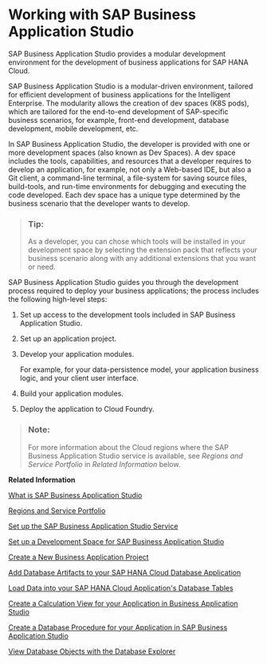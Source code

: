 <!-- loioebd3400f602c4d18bfc984b9af563781 -->

# Working with SAP Business Application Studio

SAP Business Application Studio provides a modular development environment for the development of business applications for SAP HANA Cloud.

SAP Business Application Studio is a modular-driven environment, tailored for efficient development of business applications for the Intelligent Enterprise. The modularity allows the creation of dev spaces \(K8S pods\), which are tailored for the end-to-end development of SAP-specific business scenarios, for example, front-end development, database development, mobile development, etc.

In SAP Business Application Studio, the developer is provided with one or more development spaces \(also known as Dev Spaces\). A dev space includes the tools, capabilities, and resources that a developer requires to develop an application, for example, not only a Web-based IDE, but also a Git client, a command-line terminal, a file-system for saving source files, build-tools, and run-time environments for debugging and executing the code developed. Each dev space has a unique type determined by the business scenario that the developer wants to develop.

> ### Tip:  
> As a developer, you can chose which tools will be installed in your development space by selecting the extension pack that reflects your business scenario along with any additional extensions that you want or need.

SAP Business Application Studio guides you through the development process required to deploy your business applications; the process includes the following high-level steps:

1.  Set up access to the development tools included in SAP Business Application Studio.

2.  Set up an application project.

3.  Develop your application modules.

    For example, for your data-persistence model, your application business logic, and your client user interface.

4.  Build your application modules.

5.  Deploy the application to Cloud Foundry.


> ### Note:  
> For more information about the Cloud regions where the SAP Business Application Studio service is available, see *Regions and Service Portfolio* in *Related Information* below.

**Related Information**  


[What is SAP Business Application Studio](https://help.sap.com/viewer/9d1db9835307451daa8c930fbd9ab264/Cloud/en-US/8f46c6e6f86641cc900871c903761fd4.html)

[Regions and Service Portfolio](https://help.sap.com/doc/aa1ccd10da6c4337aa737df2ead1855b/Cloud/en-US/3b642f68227b4b1398d2ce1a5351389a.html)

[Set up the SAP Business Application Studio Service](set-up-the-sap-business-application-studio-service-83c95f0.md "Subscribe to the SAP Business Application Studio Cloud service.")

[Set up a Development Space for SAP Business Application Studio](set-up-a-development-space-for-sap-business-application-studio-6697174.md "Create a development space that includes tools that enable application development.")

[Create a New Business Application Project](create-a-new-business-application-project-f42acff.md "Set up a new project for your application in SAP Business Application Studio.")

[Add Database Artifacts to your SAP HANA Cloud Database Application](add-database-artifacts-to-your-sap-hana-cloud-database-application-1aa9165.md "Add the underlying design-time database objects to your SAP HANA application.")

[Load Data into your SAP HANA Cloud Application's Database Tables](load-data-into-your-sap-hana-cloud-application-s-database-tables-75679ce.md "Use the tools provided with SAP Business Application Studio to populate the new database tables with data stored in CSV (comma separated values) files.")

[Create a Calculation View for your Application in Business Application Studio](create-a-calculation-view-for-your-application-in-business-application-studio-d74bfe7.md "Use the tools provided with Business Application Studio to create a calculation view.")

[Create a Database Procedure for your Application in SAP Business Application Studio](create-a-database-procedure-for-your-application-in-sap-business-application-st-d13c960.md "Use the tools provided with SAP Business Application Studio to create a database procedure.")

[View Database Objects with the Database Explorer](view-database-objects-with-the-database-explorer-0e5ac0b.md "Check the contents of your database with SAP HANA Database Explorer.")

